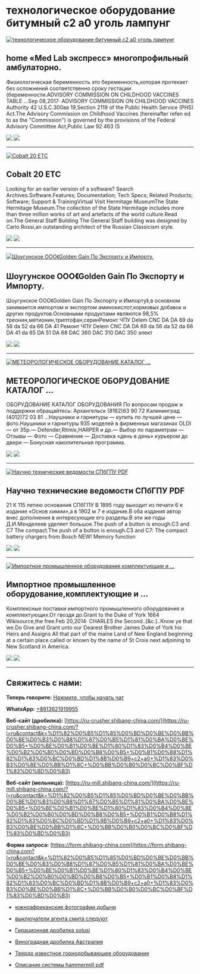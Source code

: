 # технологическое оборудование битумный c2 a0 уголь лампунг

<a href="https://swt.shibang-china.com/?l=ru&img&k=%D1%82%D0%B5%D1%85%D0%BD%D0%BE%D0%BB%D0%BE%D0%B3%D0%B8%D1%87%D0%B5%D1%81%D0%BA%D0%BE%D0%B5+%D0%BE%D0%B1%D0%BE%D1%80%D1%83%D0%B4%D0%BE%D0%B2%D0%B0%D0%BD%D0%B8%D0%B5+%D0%B1%D0%B8%D1%82%D1%83%D0%BC%D0%BD%D1%8B%D0%B9+c2+a0+%D1%83%D0%B3%D0%BE%D0%BB%D1%8C+%D0%BB%D0%B0%D0%BC%D0%BF%D1%83%D0%BD%D0%B3" target="_blank">![технологическое оборудование битумный c2 a0 уголь лампунг](http://static.shibang-china.com/all-800x300/578.jpg)</a>

## home «Мed Lab экспресс» многопрофильный амбулаторно.
Физиологическая беременность это беременность,которая протекает без осложнений соответственно сроку гестации (беременности.ADVISORY COMMISSION ON CHILDHOOD VACCINES TABLE …Sep 08,2017· ADVISORY COMMISSION ON CHILDHOOD VACCINES Authority 42 U.S.C.300aa 19,Section 2119 of the Public Health Service (PHS) Act.The Advisory Commission on Childhood Vaccines (hereinafter refen ed to as the "Commission") is governed by the provisions of the Federal Advisory Committee Act,Public Law 92 463 (5


<a href="https://whatsapp.shibangsoft.com/WhatsApp.php" target="_blank" title="WhatsApp">![](http://static.shibang-china.com/icon/whatsapp.png)</a> <a href="https://swt.shibang-china.com/?l=ru&icon&k=%D1%82%D0%B5%D1%85%D0%BD%D0%BE%D0%BB%D0%BE%D0%B3%D0%B8%D1%87%D0%B5%D1%81%D0%BA%D0%BE%D0%B5+%D0%BE%D0%B1%D0%BE%D1%80%D1%83%D0%B4%D0%BE%D0%B2%D0%B0%D0%BD%D0%B8%D0%B5+%D0%B1%D0%B8%D1%82%D1%83%D0%BC%D0%BD%D1%8B%D0%B9+c2+a0+%D1%83%D0%B3%D0%BE%D0%BB%D1%8C+%D0%BB%D0%B0%D0%BC%D0%BF%D1%83%D0%BD%D0%B3" target="_blank">![](http://static.shibang-china.com/icon/chat-ru.png)</a>

---

<a href="https://swt.shibang-china.com/?l=ru&img&k=%D1%82%D0%B5%D1%85%D0%BD%D0%BE%D0%BB%D0%BE%D0%B3%D0%B8%D1%87%D0%B5%D1%81%D0%BA%D0%BE%D0%B5+%D0%BE%D0%B1%D0%BE%D1%80%D1%83%D0%B4%D0%BE%D0%B2%D0%B0%D0%BD%D0%B8%D0%B5+%D0%B1%D0%B8%D1%82%D1%83%D0%BC%D0%BD%D1%8B%D0%B9+c2+a0+%D1%83%D0%B3%D0%BE%D0%BB%D1%8C+%D0%BB%D0%B0%D0%BC%D0%BF%D1%83%D0%BD%D0%B3" target="_blank">![Cobalt 20 ETC](http://static.shibang-china.com/all-800x300/656.jpg)</a>

## Cobalt 20 ETC
Looking for an earlier version of a software? Search Archives.Software.Features; Documentation; Tech Specs; Related Products; Software; Support & TrainingVirtual Visit Hermitage MuseumThe State Hermitage Museum.The collection of the State Hermitage includes more than three million works of art and artefacts of the world culture.Read on.The General Staff Building The General Staff building was designed by Carlo Rossi,an outstanding architect of the Russian Classicism style.


<a href="https://whatsapp.shibangsoft.com/WhatsApp.php" target="_blank" title="WhatsApp">![](http://static.shibang-china.com/icon/whatsapp.png)</a> <a href="https://swt.shibang-china.com/?l=ru&icon&k=%D1%82%D0%B5%D1%85%D0%BD%D0%BE%D0%BB%D0%BE%D0%B3%D0%B8%D1%87%D0%B5%D1%81%D0%BA%D0%BE%D0%B5+%D0%BE%D0%B1%D0%BE%D1%80%D1%83%D0%B4%D0%BE%D0%B2%D0%B0%D0%BD%D0%B8%D0%B5+%D0%B1%D0%B8%D1%82%D1%83%D0%BC%D0%BD%D1%8B%D0%B9+c2+a0+%D1%83%D0%B3%D0%BE%D0%BB%D1%8C+%D0%BB%D0%B0%D0%BC%D0%BF%D1%83%D0%BD%D0%B3" target="_blank">![](http://static.shibang-china.com/icon/chat-ru.png)</a>

---

<a href="https://swt.shibang-china.com/?l=ru&img&k=%D1%82%D0%B5%D1%85%D0%BD%D0%BE%D0%BB%D0%BE%D0%B3%D0%B8%D1%87%D0%B5%D1%81%D0%BA%D0%BE%D0%B5+%D0%BE%D0%B1%D0%BE%D1%80%D1%83%D0%B4%D0%BE%D0%B2%D0%B0%D0%BD%D0%B8%D0%B5+%D0%B1%D0%B8%D1%82%D1%83%D0%BC%D0%BD%D1%8B%D0%B9+c2+a0+%D1%83%D0%B3%D0%BE%D0%BB%D1%8C+%D0%BB%D0%B0%D0%BC%D0%BF%D1%83%D0%BD%D0%B3" target="_blank">![Шоугунское ООО《Golden Gain По Экспорту и Импорту.](http://static.shibang-china.com/all-800x300/97.jpg)</a>

## Шоугунское ООО《Golden Gain По Экспорту и Импорту.
Шоугунское ООО《Golden Gain По Экспорту и Импорту》,в основном занимается импортом и экспортом аминокислот,кормовых добавок и других продуктов.Основными продуктами являются 98,5% треонин,метионин,триптофан,серинРемонт ЧПУ Delem CNC DA DA 69 da 56 da 52 da 66 DA 41 Ремонт ЧПУ Delem CNC DA DA 69 da 56 da 52 da 66 DA 41 da 65 DA 51 DA 68 DAC 360 DAC 310 DAC 350 элект


<a href="https://whatsapp.shibangsoft.com/WhatsApp.php" target="_blank" title="WhatsApp">![](http://static.shibang-china.com/icon/whatsapp.png)</a> <a href="https://swt.shibang-china.com/?l=ru&icon&k=%D1%82%D0%B5%D1%85%D0%BD%D0%BE%D0%BB%D0%BE%D0%B3%D0%B8%D1%87%D0%B5%D1%81%D0%BA%D0%BE%D0%B5+%D0%BE%D0%B1%D0%BE%D1%80%D1%83%D0%B4%D0%BE%D0%B2%D0%B0%D0%BD%D0%B8%D0%B5+%D0%B1%D0%B8%D1%82%D1%83%D0%BC%D0%BD%D1%8B%D0%B9+c2+a0+%D1%83%D0%B3%D0%BE%D0%BB%D1%8C+%D0%BB%D0%B0%D0%BC%D0%BF%D1%83%D0%BD%D0%B3" target="_blank">![](http://static.shibang-china.com/icon/chat-ru.png)</a>

---

<a href="https://swt.shibang-china.com/?l=ru&img&k=%D1%82%D0%B5%D1%85%D0%BD%D0%BE%D0%BB%D0%BE%D0%B3%D0%B8%D1%87%D0%B5%D1%81%D0%BA%D0%BE%D0%B5+%D0%BE%D0%B1%D0%BE%D1%80%D1%83%D0%B4%D0%BE%D0%B2%D0%B0%D0%BD%D0%B8%D0%B5+%D0%B1%D0%B8%D1%82%D1%83%D0%BC%D0%BD%D1%8B%D0%B9+c2+a0+%D1%83%D0%B3%D0%BE%D0%BB%D1%8C+%D0%BB%D0%B0%D0%BC%D0%BF%D1%83%D0%BD%D0%B3" target="_blank">![МЕТЕОРОЛОГИЧЕСКОЕ ОБОРУДОВАНИЕ КАТАЛОГ …](http://static.shibang-china.com/all-800x300/1442.jpg)</a>

## МЕТЕОРОЛОГИЧЕСКОЕ ОБОРУДОВАНИЕ КАТАЛОГ …
ОБОРУДОВАНИЕ КАТАЛОГ ОБОРУДОВАНИЯ По вопросам продаж и поддержки обращайтесь: Архангельск (8182)63 90 72 Калининград (4012)72 03 81 …Наушники и гарнитуры — купить по лучшей цене — фото.Наушники и гарнитуры 935 моделей в фирменных магазинах OLDI — от 35р.— Defender,Ritmix,HARPER и др.— Выбор по параметрам — Отзывы — Фото — Сравнение — Доставка «день в день» курьером до двери — Бонусная накопительная программа.


<a href="https://whatsapp.shibangsoft.com/WhatsApp.php" target="_blank" title="WhatsApp">![](http://static.shibang-china.com/icon/whatsapp.png)</a> <a href="https://swt.shibang-china.com/?l=ru&icon&k=%D1%82%D0%B5%D1%85%D0%BD%D0%BE%D0%BB%D0%BE%D0%B3%D0%B8%D1%87%D0%B5%D1%81%D0%BA%D0%BE%D0%B5+%D0%BE%D0%B1%D0%BE%D1%80%D1%83%D0%B4%D0%BE%D0%B2%D0%B0%D0%BD%D0%B8%D0%B5+%D0%B1%D0%B8%D1%82%D1%83%D0%BC%D0%BD%D1%8B%D0%B9+c2+a0+%D1%83%D0%B3%D0%BE%D0%BB%D1%8C+%D0%BB%D0%B0%D0%BC%D0%BF%D1%83%D0%BD%D0%B3" target="_blank">![](http://static.shibang-china.com/icon/chat-ru.png)</a>

---

<a href="https://swt.shibang-china.com/?l=ru&img&k=%D1%82%D0%B5%D1%85%D0%BD%D0%BE%D0%BB%D0%BE%D0%B3%D0%B8%D1%87%D0%B5%D1%81%D0%BA%D0%BE%D0%B5+%D0%BE%D0%B1%D0%BE%D1%80%D1%83%D0%B4%D0%BE%D0%B2%D0%B0%D0%BD%D0%B8%D0%B5+%D0%B1%D0%B8%D1%82%D1%83%D0%BC%D0%BD%D1%8B%D0%B9+c2+a0+%D1%83%D0%B3%D0%BE%D0%BB%D1%8C+%D0%BB%D0%B0%D0%BC%D0%BF%D1%83%D0%BD%D0%B3" target="_blank">![Научно технические ведомости СПбГПУ PDF](http://static.shibang-china.com/all-800x300/140.jpg)</a>

## Научно технические ведомости СПбГПУ PDF
21 К 115 летию основания СПбГПУ В 1895 году выходит из печати 6 е издание «Основ химии»,а в 1902 м 7 е издание.В оба издания автор внес дополнения в интересующие его разделы.В эти же годы Д.И.Менделеев уделяет большое.The push of a button is enough.C3 and C7 The compact.The push of a button is enough.C3 and C7: The compact battery chargers from Bosch NEW! Memory function


<a href="https://whatsapp.shibangsoft.com/WhatsApp.php" target="_blank" title="WhatsApp">![](http://static.shibang-china.com/icon/whatsapp.png)</a> <a href="https://swt.shibang-china.com/?l=ru&icon&k=%D1%82%D0%B5%D1%85%D0%BD%D0%BE%D0%BB%D0%BE%D0%B3%D0%B8%D1%87%D0%B5%D1%81%D0%BA%D0%BE%D0%B5+%D0%BE%D0%B1%D0%BE%D1%80%D1%83%D0%B4%D0%BE%D0%B2%D0%B0%D0%BD%D0%B8%D0%B5+%D0%B1%D0%B8%D1%82%D1%83%D0%BC%D0%BD%D1%8B%D0%B9+c2+a0+%D1%83%D0%B3%D0%BE%D0%BB%D1%8C+%D0%BB%D0%B0%D0%BC%D0%BF%D1%83%D0%BD%D0%B3" target="_blank">![](http://static.shibang-china.com/icon/chat-ru.png)</a>

---

<a href="https://swt.shibang-china.com/?l=ru&img&k=%D1%82%D0%B5%D1%85%D0%BD%D0%BE%D0%BB%D0%BE%D0%B3%D0%B8%D1%87%D0%B5%D1%81%D0%BA%D0%BE%D0%B5+%D0%BE%D0%B1%D0%BE%D1%80%D1%83%D0%B4%D0%BE%D0%B2%D0%B0%D0%BD%D0%B8%D0%B5+%D0%B1%D0%B8%D1%82%D1%83%D0%BC%D0%BD%D1%8B%D0%B9+c2+a0+%D1%83%D0%B3%D0%BE%D0%BB%D1%8C+%D0%BB%D0%B0%D0%BC%D0%BF%D1%83%D0%BD%D0%B3" target="_blank">![Импортное промышленное оборудование,комплектующие и …](http://static.shibang-china.com/all-800x300/903.jpg)</a>

## Импортное промышленное оборудование,комплектующие и …
Комплексные поставки импортного промышленного оборудования и комплектующих.От гвоздя до.Grant to the Duke of York 1664 Wikisource,the free.Feb 20,2014· CHARLES the Second..[&c.]..Know ye that we.Do Give and Grant unto our Dearest Brother James Duke of York his Heirs and Assigns All that part of the maine Land of New England beginning at a certain place called or known by the name of St Croix next adjoining to New Scotland in America.


<a href="https://whatsapp.shibangsoft.com/WhatsApp.php" target="_blank" title="WhatsApp">![](http://static.shibang-china.com/icon/whatsapp.png)</a> <a href="https://swt.shibang-china.com/?l=ru&icon&k=%D1%82%D0%B5%D1%85%D0%BD%D0%BE%D0%BB%D0%BE%D0%B3%D0%B8%D1%87%D0%B5%D1%81%D0%BA%D0%BE%D0%B5+%D0%BE%D0%B1%D0%BE%D1%80%D1%83%D0%B4%D0%BE%D0%B2%D0%B0%D0%BD%D0%B8%D0%B5+%D0%B1%D0%B8%D1%82%D1%83%D0%BC%D0%BD%D1%8B%D0%B9+c2+a0+%D1%83%D0%B3%D0%BE%D0%BB%D1%8C+%D0%BB%D0%B0%D0%BC%D0%BF%D1%83%D0%BD%D0%B3" target="_blank">![](http://static.shibang-china.com/icon/chat-ru.png)</a>

---
## Свяжитесь с нами:

**Теперь говорите:** [Нажмите, чтобы начать чат](https://swt.shibang-china.com?l=ru&contact&k=%D1%82%D0%B5%D1%85%D0%BD%D0%BE%D0%BB%D0%BE%D0%B3%D0%B8%D1%87%D0%B5%D1%81%D0%BA%D0%BE%D0%B5+%D0%BE%D0%B1%D0%BE%D1%80%D1%83%D0%B4%D0%BE%D0%B2%D0%B0%D0%BD%D0%B8%D0%B5+%D0%B1%D0%B8%D1%82%D1%83%D0%BC%D0%BD%D1%8B%D0%B9+c2+a0+%D1%83%D0%B3%D0%BE%D0%BB%D1%8C+%D0%BB%D0%B0%D0%BC%D0%BF%D1%83%D0%BD%D0%B3)

**WhatsApp:**  [+8613621919955](https://whatsapp.shibangsoft.com/WhatsApp.php)

**Веб-сайт (дробилка):** [https://ru-crusher.shibang-china.com/](https://ru-crusher.shibang-china.com/?l=ru&contact&k=%D1%82%D0%B5%D1%85%D0%BD%D0%BE%D0%BB%D0%BE%D0%B3%D0%B8%D1%87%D0%B5%D1%81%D0%BA%D0%BE%D0%B5+%D0%BE%D0%B1%D0%BE%D1%80%D1%83%D0%B4%D0%BE%D0%B2%D0%B0%D0%BD%D0%B8%D0%B5+%D0%B1%D0%B8%D1%82%D1%83%D0%BC%D0%BD%D1%8B%D0%B9+c2+a0+%D1%83%D0%B3%D0%BE%D0%BB%D1%8C+%D0%BB%D0%B0%D0%BC%D0%BF%D1%83%D0%BD%D0%B3)

**Веб-сайт (мельница):** [https://ru-mill.shibang-china.com/](https://ru-mill.shibang-china.com/?l=ru&contact&k=%D1%82%D0%B5%D1%85%D0%BD%D0%BE%D0%BB%D0%BE%D0%B3%D0%B8%D1%87%D0%B5%D1%81%D0%BA%D0%BE%D0%B5+%D0%BE%D0%B1%D0%BE%D1%80%D1%83%D0%B4%D0%BE%D0%B2%D0%B0%D0%BD%D0%B8%D0%B5+%D0%B1%D0%B8%D1%82%D1%83%D0%BC%D0%BD%D1%8B%D0%B9+c2+a0+%D1%83%D0%B3%D0%BE%D0%BB%D1%8C+%D0%BB%D0%B0%D0%BC%D0%BF%D1%83%D0%BD%D0%B3)

**Форма запроса:** [https://form.shibang-china.com](https://form.shibang-china.com?l=ru&contact&k=%D1%82%D0%B5%D1%85%D0%BD%D0%BE%D0%BB%D0%BE%D0%B3%D0%B8%D1%87%D0%B5%D1%81%D0%BA%D0%BE%D0%B5+%D0%BE%D0%B1%D0%BE%D1%80%D1%83%D0%B4%D0%BE%D0%B2%D0%B0%D0%BD%D0%B8%D0%B5+%D0%B1%D0%B8%D1%82%D1%83%D0%BC%D0%BD%D1%8B%D0%B9+c2+a0+%D1%83%D0%B3%D0%BE%D0%BB%D1%8C+%D0%BB%D0%B0%D0%BC%D0%BF%D1%83%D0%BD%D0%B3)

* [южноафриканские фотографии добычи](../16/%D1%8E%D0%B6%D0%BD%D0%BE%D0%B0%D1%84%D1%80%D0%B8%D0%BA%D0%B0%D0%BD%D1%81%D0%BA%D0%B8%D0%B5%20%D1%84%D0%BE%D1%82%D0%BE%D0%B3%D1%80%D0%B0%D1%84%D0%B8%D0%B8%20%D0%B4%D0%BE%D0%B1%D1%8B%D1%87%D0%B8.md)

* [выключатели агента смита следуют](../16/%D0%B2%D1%8B%D0%BA%D0%BB%D1%8E%D1%87%D0%B0%D1%82%D0%B5%D0%BB%D0%B8%20%D0%B0%D0%B3%D0%B5%D0%BD%D1%82%D0%B0%20%D1%81%D0%BC%D0%B8%D1%82%D0%B0%20%D1%81%D0%BB%D0%B5%D0%B4%D1%83%D1%8E%D1%82.md)

* [Гирационная дробилка solusi](../19/%D0%93%D0%B8%D1%80%D0%B0%D1%86%D0%B8%D0%BE%D0%BD%D0%BD%D0%B0%D1%8F%20%D0%B4%D1%80%D0%BE%D0%B1%D0%B8%D0%BB%D0%BA%D0%B0%20solusi.md)

* [Виноградная дробилка Австралия](../19/%D0%92%D0%B8%D0%BD%D0%BE%D0%B3%D1%80%D0%B0%D0%B4%D0%BD%D0%B0%D1%8F%20%D0%B4%D1%80%D0%BE%D0%B1%D0%B8%D0%BB%D0%BA%D0%B0%20%D0%90%D0%B2%D1%81%D1%82%D1%80%D0%B0%D0%BB%D0%B8%D1%8F.md)

* [Твердо известное горнодобывающее оборудование](../20/%D0%A2%D0%B2%D0%B5%D1%80%D0%B4%D0%BE%20%D0%B8%D0%B7%D0%B2%D0%B5%D1%81%D1%82%D0%BD%D0%BE%D0%B5%20%D0%B3%D0%BE%D1%80%D0%BD%D0%BE%D0%B4%D0%BE%D0%B1%D1%8B%D0%B2%D0%B0%D1%8E%D1%89%D0%B5%D0%B5%20%D0%BE%D0%B1%D0%BE%D1%80%D1%83%D0%B4%D0%BE%D0%B2%D0%B0%D0%BD%D0%B8%D0%B5.md)

* [Описание системы hammermill pdf](../19/%D0%9E%D0%BF%D0%B8%D1%81%D0%B0%D0%BD%D0%B8%D0%B5%20%D1%81%D0%B8%D1%81%D1%82%D0%B5%D0%BC%D1%8B%20hammermill%20pdf.md)